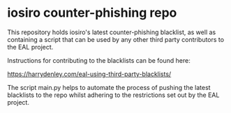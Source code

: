 # iosiro counter-phishing repo
This repository holds iosiro's latest counter-phishing blacklist, as well as
containing a script that can be used by any other third party contributors to
the EAL project.

Instructions for contributing to the blacklists can be found here:

https://harrydenley.com/eal-using-third-party-blacklists/

The script main.py helps to automate the process of pushing the latest blacklists
to the repo whilst adhering to the restrictions set out by the EAL project.
